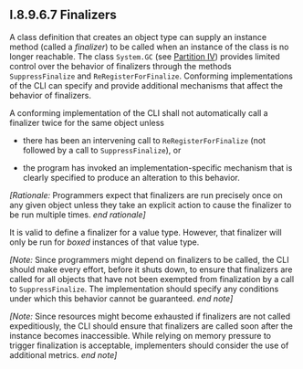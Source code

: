 ## I.8.9.6.7 Finalizers

A class definition that creates an object type can supply an instance method (called a *finalizer*) to be called when an instance of the class is no longer reachable. The class `System.GC` (see [Partition IV](#todo-missing-hyperlink)) provides limited control over the behavior of finalizers through the methods `SuppressFinalize` and `ReRegisterForFinalize`. Conforming implementations of the CLI can specify and provide additional mechanisms that affect the behavior of finalizers.

A conforming implementation of the CLI shall not automatically call a finalizer twice for the same object unless

 * there has been an intervening call to `ReRegisterForFinalize` (not followed by a call to `SuppressFinalize`), or

 * the program has invoked an implementation-specific mechanism that is clearly specified to produce an alteration to this behavior.

_[Rationale:_ Programmers expect that finalizers are run precisely once on any given object unless they take an explicit action to cause the finalizer to be run multiple times. _end rationale]_

It is valid to define a finalizer for a value type. However, that finalizer will only be run for *boxed* instances of that value type.

_[Note:_ Since programmers might depend on finalizers to be called, the CLI should make every effort, before it shuts down, to ensure that finalizers are called for all objects that have not been exempted from finalization by a call to `SuppressFinalize`. The implementation should specify any conditions under which this behavior cannot be guaranteed. _end note]_

_[Note:_ Since resources might become exhausted if finalizers are not called expeditiously, the CLI should ensure that finalizers are called soon after the instance becomes inaccessible. While relying on memory pressure to trigger finalization is acceptable, implementers should consider the use of additional metrics. _end note]_
